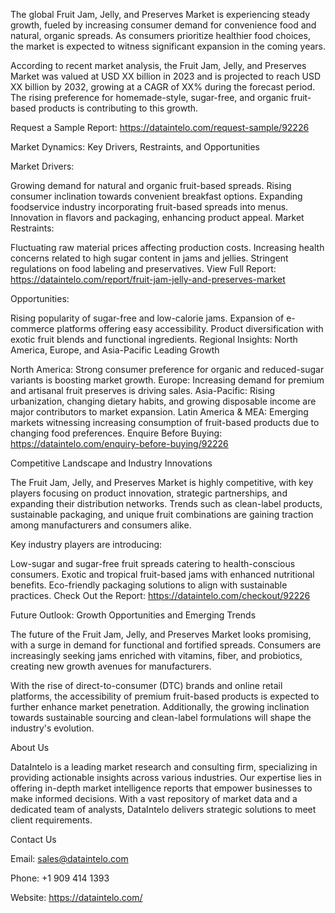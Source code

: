 The global Fruit Jam, Jelly, and Preserves Market is experiencing steady growth, fueled by increasing consumer demand for convenience food and natural, organic spreads. As consumers prioritize healthier food choices, the market is expected to witness significant expansion in the coming years.

According to recent market analysis, the Fruit Jam, Jelly, and Preserves Market was valued at USD XX billion in 2023 and is projected to reach USD XX billion by 2032, growing at a CAGR of XX% during the forecast period. The rising preference for homemade-style, sugar-free, and organic fruit-based products is contributing to this growth.

Request a Sample Report: https://dataintelo.com/request-sample/92226

Market Dynamics: Key Drivers, Restraints, and Opportunities

Market Drivers:

Growing demand for natural and organic fruit-based spreads.
Rising consumer inclination towards convenient breakfast options.
Expanding foodservice industry incorporating fruit-based spreads into menus.
Innovation in flavors and packaging, enhancing product appeal.
Market Restraints:

Fluctuating raw material prices affecting production costs.
Increasing health concerns related to high sugar content in jams and jellies.
Stringent regulations on food labeling and preservatives.
View Full Report: https://dataintelo.com/report/fruit-jam-jelly-and-preserves-market

Opportunities:

Rising popularity of sugar-free and low-calorie jams.
Expansion of e-commerce platforms offering easy accessibility.
Product diversification with exotic fruit blends and functional ingredients.
Regional Insights: North America, Europe, and Asia-Pacific Leading Growth

North America: Strong consumer preference for organic and reduced-sugar variants is boosting market growth.
Europe: Increasing demand for premium and artisanal fruit preserves is driving sales.
Asia-Pacific: Rising urbanization, changing dietary habits, and growing disposable income are major contributors to market expansion.
Latin America & MEA: Emerging markets witnessing increasing consumption of fruit-based products due to changing food preferences.
Enquire Before Buying: https://dataintelo.com/enquiry-before-buying/92226

Competitive Landscape and Industry Innovations

The Fruit Jam, Jelly, and Preserves Market is highly competitive, with key players focusing on product innovation, strategic partnerships, and expanding their distribution networks. Trends such as clean-label products, sustainable packaging, and unique fruit combinations are gaining traction among manufacturers and consumers alike.

Key industry players are introducing:

Low-sugar and sugar-free fruit spreads catering to health-conscious consumers.
Exotic and tropical fruit-based jams with enhanced nutritional benefits.
Eco-friendly packaging solutions to align with sustainable practices.
Check Out the Report: https://dataintelo.com/checkout/92226

Future Outlook: Growth Opportunities and Emerging Trends

The future of the Fruit Jam, Jelly, and Preserves Market looks promising, with a surge in demand for functional and fortified spreads. Consumers are increasingly seeking jams enriched with vitamins, fiber, and probiotics, creating new growth avenues for manufacturers.

With the rise of direct-to-consumer (DTC) brands and online retail platforms, the accessibility of premium fruit-based products is expected to further enhance market penetration. Additionally, the growing inclination towards sustainable sourcing and clean-label formulations will shape the industry's evolution.

About Us

DataIntelo is a leading market research and consulting firm, specializing in providing actionable insights across various industries. Our expertise lies in offering in-depth market intelligence reports that empower businesses to make informed decisions. With a vast repository of market data and a dedicated team of analysts, DataIntelo delivers strategic solutions to meet client requirements.

Contact Us

Email: sales@dataintelo.com

Phone: +1 909 414 1393

Website: https://dataintelo.com/

